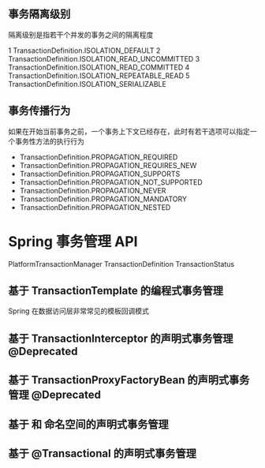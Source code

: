 

## 事务隔离级别
隔离级别是指若干个并发的事务之间的隔离程度

1   TransactionDefinition.ISOLATION_DEFAULT
2   TransactionDefinition.ISOLATION_READ_UNCOMMITTED
3   TransactionDefinition.ISOLATION_READ_COMMITTED
4   TransactionDefinition.ISOLATION_REPEATABLE_READ
5   TransactionDefinition.ISOLATION_SERIALIZABLE

## 事务传播行为
如果在开始当前事务之前，一个事务上下文已经存在，此时有若干选项可以指定一个事务性方法的执行行为

*   TransactionDefinition.PROPAGATION_REQUIRED
*   TransactionDefinition.PROPAGATION_REQUIRES_NEW
*   TransactionDefinition.PROPAGATION_SUPPORTS
*   TransactionDefinition.PROPAGATION_NOT_SUPPORTED
*   TransactionDefinition.PROPAGATION_NEVER
*   TransactionDefinition.PROPAGATION_MANDATORY
*   TransactionDefinition.PROPAGATION_NESTED

# Spring 事务管理 API
PlatformTransactionManager
TransactionDefinition
TransactionStatus

## 基于 TransactionTemplate 的编程式事务管理
Spring 在数据访问层非常常见的模板回调模式

## 基于 TransactionInterceptor 的声明式事务管理  @Deprecated

## 基于 TransactionProxyFactoryBean 的声明式事务管理  @Deprecated

## 基于 <tx> 和 <aop>  命名空间的声明式事务管理

## 基于 @Transactional 的声明式事务管理